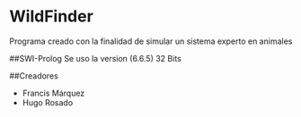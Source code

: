 # WildFinder #

Programa creado con la finalidad de simular un sistema experto en animales

##SWI-Prolog
Se uso la version (6.6.5) 32 Bits

##Creadores

- Francis Márquez
- Hugo Rosado
